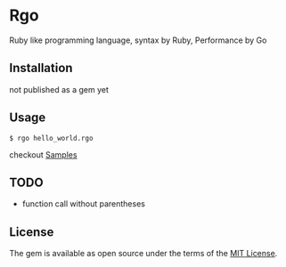 # Rgo

Ruby like programming language, syntax by Ruby, Performance by Go

## Installation

not published as a gem yet

## Usage

    $ rgo hello_world.rgo

checkout [Samples](samples)

## TODO

* function call without parentheses

## License

The gem is available as open source under the terms of the [MIT License](https://opensource.org/licenses/MIT).

